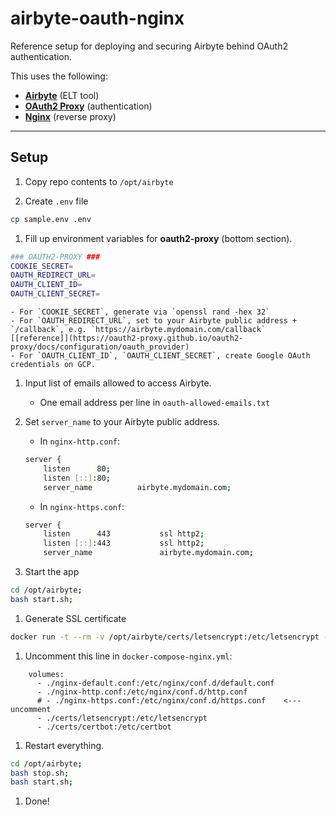 airbyte-oauth-nginx
===================

Reference setup for deploying and securing Airbyte behind OAuth2 authentication. 

This uses the following:
 - [**Airbyte**](https://github.com/airbytehq/airbyte) (ELT tool)
 - [**OAuth2 Proxy**](https://oauth2-proxy.github.io/oauth2-proxy/) (authentication)
 - [**Nginx**](https://github.com/nginx/nginx) (reverse proxy)
 
---

Setup
-----
1. Copy repo contents to `/opt/airbyte`

1. Create `.env` file
```sh
cp sample.env .env
```

1. Fill up environment variables for **oauth2-proxy** (bottom section).
```sh
### OAUTH2-PROXY ###
COOKIE_SECRET=
OAUTH_REDIRECT_URL=
OAUTH_CLIENT_ID=
OAUTH_CLIENT_SECRET=
```
    - For `COOKIE_SECRET`, generate via `openssl rand -hex 32`
    - For `OAUTH_REDIRECT_URL`, set to your Airbyte public address + `/callback`, e.g. `https://airbyte.mydomain.com/callback` [[reference]](https://oauth2-proxy.github.io/oauth2-proxy/docs/configuration/oauth_provider)
    - For `OAUTH_CLIENT_ID`, `OAUTH_CLIENT_SECRET`, create Google OAuth credentials on GCP.

1. Input list of emails allowed to access Airbyte.
    - One email address per line in `oauth-allowed-emails.txt`

1. Set `server_name` to your Airbyte public address.
    - In `nginx-http.conf`:
    ```sh
    server {
        listen      80;
        listen [::]:80;
        server_name          airbyte.mydomain.com;
    ```
    
    - In `nginx-https.conf`:
    ```sh
    server {
        listen      443           ssl http2;
        listen [::]:443           ssl http2;
        server_name               airbyte.mydomain.com;
    ```

1. Start the app
```sh
cd /opt/airbyte;
bash start.sh;
```

1. Generate SSL certificate
```sh
docker run -t --rm -v /opt/airbyte/certs/letsencrypt:/etc/letsencrypt -v /opt/airbyte/certs/certbot:/etc/certbot deliverous/certbot certonly --webroot --webroot-path=/data/letsencrypt --domain airbyte.mydomain.com --email myaddress@mydomain.com --non-interactive --agree-tos --force-renewal;
```

1. Uncomment this line in `docker-compose-nginx.yml`:
```
    volumes:
      - ./nginx-default.conf:/etc/nginx/conf.d/default.conf
      - ./nginx-http.conf:/etc/nginx/conf.d/http.conf
      # - ./nginx-https.conf:/etc/nginx/conf.d/https.conf    <--- uncomment
      - ./certs/letsencrypt:/etc/letsencrypt
      - ./certs/certbot:/etc/certbot
```

1. Restart everything.
```sh
cd /opt/airbyte;
bash stop.sh;
bash start.sh;
```

1. Done!